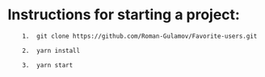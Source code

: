 # Instructions for starting a project:

``` bash
    1.  git clone https://github.com/Roman-Gulamov/Favorite-users.git
```

``` bash
    2.  yarn install
```

``` bash
    3.  yarn start
```